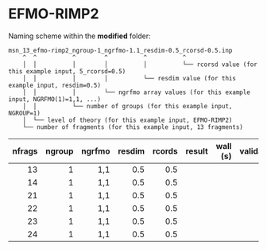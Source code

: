 # EFMO-RIMP2

Naming scheme within the **modified** folder:

```
msn_13_efmo-rimp2_ngroup-1_ngrfmo-1.1_resdim-0.5_rcorsd-0.5.inp
    ^  ^          ^        ^          ^          ^
    │  │          │        │          │          └── rcorsd value (for this example input, 5_rcorsd=0.5)
    │  │          │        │          └── resdim value (for this example input, resdim=0.5)
    │  │          │        └── ngrfmo array values (for this example input, NGRFMO(1)=1,1, ...)
    │  │          └── number of groups (for this example input, NGROUP=1)
    │  └── level of theory (for this example input, EFMO-RIMP2)
    └── number of fragments (for this example input, 13 fragments)
```

| nfrags | ngroup | ngrfmo | resdim | rcords | result | wall (s) | validation | code branch | comment |
| -----: | -----: | -----: | -----: | -----: | -----: | -------: | ---------: | :---------- | ------: |
| 13 | 1 | 1,1 | 0.5 | 0.5 | | | | development | |
| 14 | 1 | 1,1 | 0.5 | 0.5 | | | | development | |
| 21 | 1 | 1,1 | 0.5 | 0.5 | | | | development | |
| 22 | 1 | 1,1 | 0.5 | 0.5 | | | | development | |
| 23 | 1 | 1,1 | 0.5 | 0.5 | | | | development | |
| 24 | 1 | 1,1 | 0.5 | 0.5 | | | | development | |

